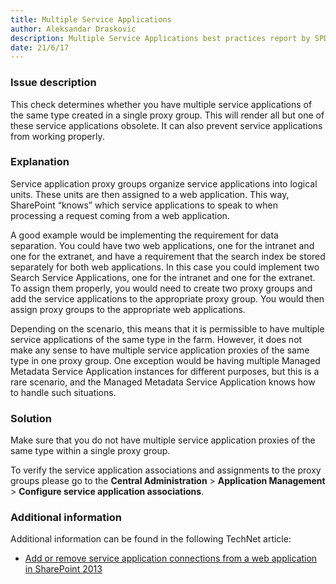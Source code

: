 ```yaml
---
title: Multiple Service Applications
author: Aleksandar Draskovic
description: Multiple Service Applications best practices report by SPDocKit determines whether you have multiple service applications of the same type created in a single proxy group.
date: 21/6/17
---
```

### Issue description

This check determines whether you have multiple service applications of the same type created in a single proxy group. This will render all but one of these service applications obsolete. It can also prevent service applications from working properly.

### Explanation

Service application proxy groups organize service applications into logical units. These units are then assigned to a web application. This way, SharePoint “knows” which service applications to speak to when processing a request coming from a web application.

A good example would be implementing the requirement for data separation. You could have two web applications, one for the intranet and one for the extranet, and have a requirement that the search index be stored separately for both web applications. In this case you could implement two Search Service Applications, one for the intranet and one for the extranet. To assign them properly, you would need to create two proxy groups and add the service applications to the appropriate proxy group. You would then assign proxy groups to the appropriate web applications.

Depending on the scenario, this means that it is permissible to have multiple service applications of the same type in the farm. However, it does not make any sense to have multiple service application proxies of the same type in one proxy group. One exception would be having multiple Managed Metadata Service Application instances for different purposes, but this is a rare scenario, and the Managed Metadata Service Application knows how to handle such situations.

### Solution

Make sure that you do not have multiple service application proxies of the same type within a single proxy group.

To verify the service application associations and assignments to the proxy groups please go to the __Central Administration__ > __Application Management__ > __Configure service application associations__.

### Additional information

Additional information can be found in the following TechNet article:

* [Add or remove service application connections from a web application in SharePoint 2013](https://technet.microsoft.com/en-us/library/ff607588.aspx)